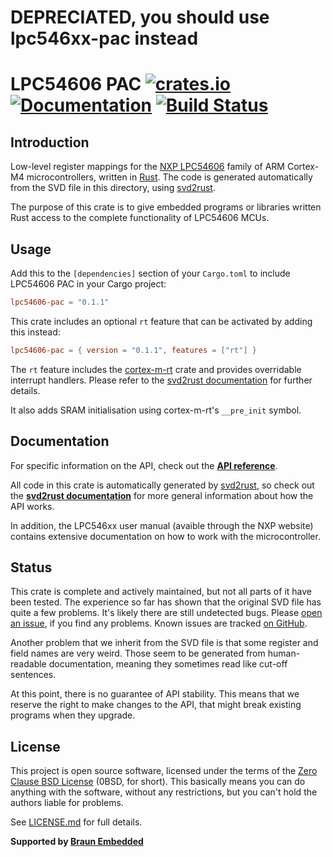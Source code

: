 # DEPRECIATED, you should use lpc546xx-pac instead




# LPC54606 PAC [![crates.io](https://img.shields.io/crates/v/lpc54606-pac.svg)](https://crates.io/crates/lpc54606-pac) [![Documentation](https://docs.rs/lpc54606-pac/badge.svg)](https://docs.rs/lpc54606-pac) [![Build Status](https://travis-ci.com/lpc-rs/lpc-pac.svg?branch=master)](https://travis-ci.com/lpc-rs/lpc-pac)

## Introduction

Low-level register mappings for the [NXP LPC54606] family of ARM Cortex-M4 microcontrollers, written in [Rust]. The code is generated automatically from the SVD file in this directory, using [svd2rust].

The purpose of this crate is to give embedded programs or libraries written Rust access to the complete functionality of LPC54606 MCUs.


## Usage

Add this to the `[dependencies]` section of your `Cargo.toml` to include LPC54606 PAC in your Cargo project:

``` toml
lpc54606-pac = "0.1.1"
```

This crate includes an optional `rt` feature that can be activated by adding this instead:

``` toml
lpc54606-pac = { version = "0.1.1", features = ["rt"] }
```

The `rt` feature includes the [cortex-m-rt] crate and provides overridable interrupt handlers. Please refer to the [svd2rust documentation] for further details.

It also adds SRAM initialisation using cortex-m-rt's ``__pre_init`` symbol.

## Documentation

For specific information on the API, check out the **[API reference]**.

All code in this crate is automatically generated by [svd2rust], so check out the **[svd2rust documentation]** for more general information about how the API works.

In addition, the LPC546xx user manual (avaible through the NXP website) contains extensive documentation on how to work with the microcontroller.

## Status

This crate is complete and actively maintained, but not all parts of it have been tested. The experience so far has shown that the original SVD file has quite a few problems. It's likely there are still undetected bugs. Please [open an issue], if you find any problems. Known issues are tracked [on GitHub][list of open issues].

Another problem that we inherit from the SVD file is that some register and field names are very weird. Those seem to be generated from human-readable documentation, meaning they sometimes read like cut-off sentences.

At this point, there is no guarantee of API stability. This means that we reserve the right to make changes to the API, that might break existing programs when they upgrade.

## License

This project is open source software, licensed under the terms of the [Zero Clause BSD License][Zero Clause BSD License] (0BSD, for short). This basically means you can do anything with the software, without any restrictions, but you can't hold the authors liable for problems.

See [LICENSE.md] for full details.


**Supported by [Braun Embedded]**


[Rust]: https://www.rust-lang.org/
[NXP LPC54606]: https://www.nxp.com/products/processors-and-microcontrollers/arm-microcontrollers/general-purpose-mcus/lpc54000-cortex-m4-/power-efficient-microcontrollers-mcus-with-advanced-peripherals-based-on-arm-cortex-m4-core:LPC546XX
[svd2rust]: https://crates.io/crates/svd2rust
[cortex-m-rt]: https://crates.io/crates/cortex-m-rt
[svd2rust documentation]: https://docs.rs/svd2rust
[API reference]: https://docs.rs/lpc54606-pac
[open an issue]: https://github.com/lpc-rs/lpc-pac/issues/new
[list of open issues]: https://github.com/lpc-rs/lpc-pac/issues
[rustup]: https://rustup.rs/
[Zero Clause BSD License]: https://opensource.org/licenses/0BSD
[LICENSE.md]: LICENSE.md
[Braun Embedded]: https://braun-embedded.com/
